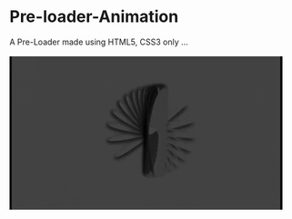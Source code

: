 # Pre-loader-Animation
A Pre-Loader made using HTML5, CSS3 only ...<br><br>
<img align="center" src="gif.gif">
